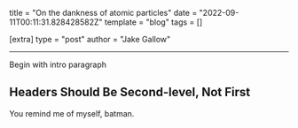 title = "On the dankness of atomic particles"
date = "2022-09-11T00:11:31.828428582Z"
template = "blog"
tags = []

[extra]
type = "post"
author = "Jake Gallow"

---

Begin with intro paragraph

<!-- Ideally, for SEO there should be an image after the first paragraph or two -->

## Headers Should Be Second-level, Not First

You remind me of myself, batman.

